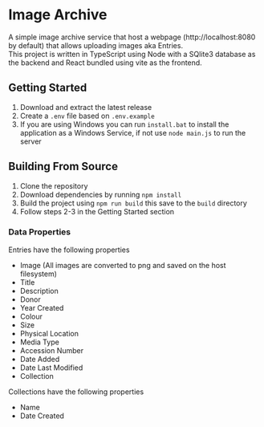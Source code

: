 # Image Archive
A simple image archive service that host a webpage (http://localhost:8080 by default) that allows uploading images aka Entries.  
This project is written in TypeScript using Node with a SQlite3 database as the backend and React bundled using vite as the frontend.  

## Getting Started  
1. Download and extract the latest release
2. Create a `.env` file based on `.env.example`
3. If you are using Windows you can run `install.bat` to install the application as a Windows Service, if not use `node main.js` to run the server

## Building From Source
1. Clone the repository
2. Download dependencies by running `npm install`
3. Build the project using `npm run build` this save to the `build` directory
4. Follow steps 2-3 in the Getting Started section

### Data Properties
Entries have the following properties
 - Image (All images are converted to png and saved on the host filesystem)
 - Title
 - Description
 - Donor
 - Year Created
 - Colour
 - Size
 - Physical Location
 - Media Type
 - Accession Number
 - Date Added
 - Date Last Modified
 - Collection

Collections have the following properties
- Name
- Date Created
